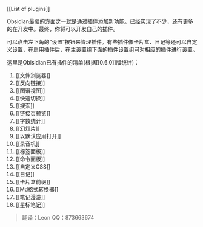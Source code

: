 [[List of plugins]]

Obsidian最强的方面之一就是通过插件添加新功能。已经实现了不少，还有更多的在开发中。最终，你将可以开发自己的插件。

可以点击左下角的“设置”按钮来管理插件。有些插件像卡片盒、日记等还可以自定义设置，在启用插件后，在主设置组下面的插件设置组可对相应的插件进行设置。


这里是Obisidian已有插件的清单(根据[[0.6.0]]版统计)：

1. [[文件浏览器]] 
1. [[反向链接]]
1. [[图谱视图]]
1. [[快速切换]]
1. [[搜索]]
1. [[链接页预览]]
1. [[字数统计]]
1. [[幻灯片]]
1. [[以默认应用打开]]
1. [[录音机]]
1. [[标签面板]]
1. [[命令面板]]
1. [[自定义CSS]]
1. [[日记]]
1. [[卡片盒前缀]]
1. [[Md格式转换器]]
1. [[笔记漫游]]
1. [[星标笔记]]


>翻译：Leon QQ：873663674
